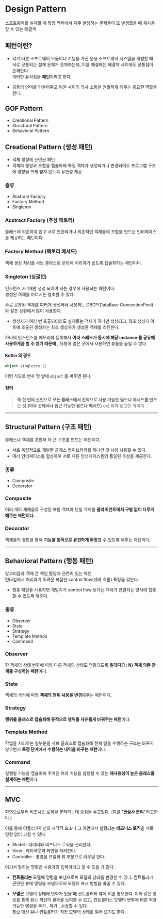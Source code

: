 # Design Pattern
소프트웨어를 설계할 때 특정 맥락에서 자주 발생하는 문제들이 또 발생했을 때 재사용할 수 있는 해결책

## 패턴이란?
- 각기 다른 소프트웨어 모듈이나 기능을 가진 응용 소프트웨어 시스템을 개발할 때 서로 공통되는 설계 문제가 존재하는데, 이를 해결하는 해결책 사이에도 공통점이 존재한다.   
이러한 유사점을 <b>패턴</b>이라고 한다.

- 공통의 언어를 만들어주고 팀원 사이의 의사 소통을 원할하게 해주는 중요한 역할을 한다.

## GOF Pattern
- Creational Pattern 
- Structural Pattern
- Behavioral Pattern

## Creational Pattern (생성 패턴)
- 객체 생성에 관련된 패턴
- 객체의 생성과 조합을 캡슐화해 특정 객체가 생성되거나 변경되어도 프로그램 구조에 영향을 크게 받지 않도록 유연성 제공

### 종류
- Abstract Factory
- Factory Method
- Singleton

### Acstract Factory (추상 팩토리)
클래스에 의존하지 않고 서로 연관되거나 의존적인 객체들의 조합을 만드는 인터페이스를 제공하는 패턴이다.

### Factory Method (팩토리 메서드)
객체 생성 처리를 서브 클래스로 분리해 처리하기 쉽도록 캡슐화하는 패턴이다.

###  Singleton (싱글턴)
인스턴스 가 1개만 생성 되어야 하는 경우에 사용되는 패턴이다.   
생성된 객체를 어디서든 참초할 수 있다.

주로 공통된 객체를 여러개 생성해서 사용하는 DBCP(DataBase ConnectionPool) 와 같은 상황에서 많이 사용한다.

- 생성자가 여러 번 호출되더라도 실제로는 객체가 하나만 생성되고, 최초 생성자 이후에 호출된 생성자는 최초 생성자가 생성한 객체를 리턴한다.

하나의 인스턴스를 메모리에 등록해서 <b>여러 스레드가 동시에 해당 instance 를 공유해 사용하게끔 할 수 있기 때문에</b> , 요청이 많은 곳에서 사용하면 효율을 높일 수 있다

#### Kotlin 의 경우 
```kotlin
object singleton {}
```
이런 식으로 변수 명 앞에 ```object``` 를 써주면 된다.

#### 정리
> <b>즉 한 번의 선언으로 모든 클래스에서 전역으로 사용 가능한 필드나 메서드를 만드는 것.(아무 곳에서나 접근 가능한 필드나 메서드)</b> ex) 유저 로그인 아이디

---

## Structural Pattern (구조 패턴)
클래스나 객체를 조합해 더 큰 구조를 만드는 패턴이다.

- 서로 독립적으로 개발한 클래스 라이브러리를 하나인 것 처럼 사용할 수 있다.
- 여러 인터페이스를 합성하여 서로 다른 인터페이스들의 통일된 추상을 제공한다.

### 종류
- Composite 
- Decorator

### Composite 
여러 개의 개체들로 구성된 복합 객체와 단일 객체를 <b>클라이언트에서 구별 없이 다루게 해주는 패턴이다.</b>

### Decorator
객체들의 결합을 통해 <b>기능을 동적으로 유연하게 확장</b>할 수 있도록 해주는 패턴이다.

---

## Behavioral Pattern (행동 패턴)
알고리즘과 객체 간 책임 할당과 관련이 있는 패턴   
런타임에서 처리하기 어려운 복잡한 control flow(제어 흐름) 특징을 갖는다.   
- 행동 패턴을 사용하면 개발자가 control flow 보다는 객체가 연결되는 방식에 집중할 수 있도록 해준다.
  
### 종류
- Observer
- State
- Strategy
- Template Method
- Command

### Observer
한 객체의 상태 변화에 따라 다른 객체의 상태도 연동되도록 <b>일대다(1 : N) 객체 의존 관계를 구성하는 패턴</b>이다.

### State
객체의 생성에 따라 <b>객체의 행위 내용을 변경</b>해주는 패턴이다.

### Strategy
<b>행위를 클래스로 캡슐화해 동적으로 행위를 자유롭게 바꿔주는 패턴</b>이다.

### Template Method
작업을 처리하는 일부분을 서브 클래스로 캡슐화해 전체 일을 수행하는 구조는 바꾸지 않으면서 <b>특정 단계에서 수행하는 내역을 바꾸는 패턴</b>이다.

### Command
실행될 기능을 캡슐화해 주어진 여러 기능을 실행할 수 있는 <b>재사용성이 높은 클래스를 설계하는 패턴</b>이다.

---

## MVC
화면으로부터 비즈니스 로직을 분리하는데 중점을 두고있다. (이를 <b>'관심사 분리' </b>라고한다.)

이를 통해 어플리케이션의 시각적 요소나 그 이면에서 실행되는 <b>비즈니스 로직</b>을 서로 영향 없이 고칠 수 있다.

- Model : 데이터와 비즈니스 로직을 관리한다. 
- View : 레이아웃과 화면을 처리한다. 
- Controller : 명령을 모델과 뷰 부분으로 라우팅 한다.


여기서 말하는 명령은 사용자의 입력이라고 할 수 있을 거 같다.



- <b>컨트롤러는</b> 모델에 명령을 보냄으로써 모델의 상태를 변경할 수 있다. 
컨트롤러가 관련된 뷰에 명령을 보냄으로써 모델의 표시 방법을 바꿀 수 있다.

- <b>모델은</b> 모델의 상태에 변화가 있을 때 컨트롤러와 뷰에 이를 통보한다. 이와 같은 통보를 통해 뷰는 최신의 결과를 보여줄 수 있고, 컨트롤러는 모델의 변화에 따른 적용 가능한 명령을 추가 , 제거 , 수정할 수 있다.   
통보 대신 뷰나 컨트롤러가 직접 모델의 상태를 읽어 오기도 한다.